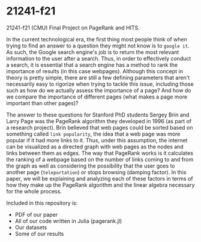 # 21241-f21
21241-f21 (CMU) Final Project on PageRank and HITS.

In the current technological era, the first thing most people think of when trying to find an answer to a question they might not know is to ```google it```. As such, the Google search engine's job is to return the most relevant information to the user after a search. Thus, in order to effectively conduct a search, it is essential that a search engine has a method to rank the importance of results (in this case webpages). Although this concept in theory is pretty simple, there are still a few defining parameters that aren't necessarily easy to rigorize when trying to tackle this issue, including those such as how do we actually assess the importance of a page? And how do we compare the importance of different pages (what makes a page more important than other pages)?

The answer to these questions for Stanford PhD students Sergey Brin and Larry Page was the PageRank algorithm they developed in 1996 (as part of a research project). Brin believed that web pages could be sorted based on something called ```link popularity```, the idea that a web page was more popular if it had more links to it. Thus, under this assumption, the internet can be visualized as a directed graph with web pages as the nodes and links between them as edges. The way that PageRank works is it calculates the ranking of a webpage based on the number of links coming to and from the graph as well as considering the possibility that the user goes to another page (```teleportation```) or stops browsing (damping factor). In this paper, we will be explaining and analyzing each of these factors in terms of how they make up the PageRank algorithm and the linear algebra necessary for the whole process.

Included in this repository is:
- PDF of our paper
- All of our code written in Julia (pagerank.jl)
- Our datasets
- Some of our results
